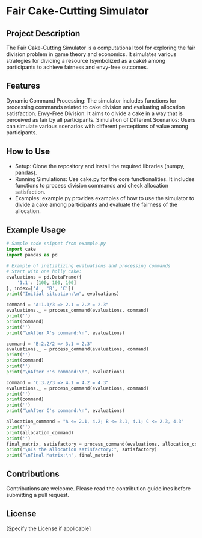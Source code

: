 # Fair Cake-Cutting Simulator

## Project Description
The Fair Cake-Cutting Simulator is a computational tool for exploring the fair division problem in game theory and economics. It simulates various strategies for dividing a resource (symbolized as a cake) among participants to achieve fairness and envy-free outcomes.

## Features
Dynamic Command Processing: The simulator includes functions for processing commands related to cake division and evaluating allocation satisfaction.
Envy-Free Division: It aims to divide a cake in a way that is perceived as fair by all participants.
Simulation of Different Scenarios: Users can simulate various scenarios with different perceptions of value among participants.

## How to Use
* Setup: Clone the repository and install the required libraries (numpy, pandas).
* Running Simulations: Use cake.py for the core functionalities. It includes functions to process division commands and check allocation satisfaction.
* Examples: example.py provides examples of how to use the simulator to divide a cake among participants and evaluate the fairness of the allocation.

## Example Usage

```python
# Sample code snippet from example.py
import cake
import pandas as pd

# Example of initializing evaluations and processing commands
# Start with one holly cake:
evaluations = pd.DataFrame({
    '1.1': [100, 100, 100]
}, index=['A', 'B', 'C'])
print("Initial situation:\n", evaluations)

command = "A:1.1/3 => 2.1 = 2.2 = 2.3"
evaluations,_ = process_command(evaluations, command)
print('')
print(command)
print('')
print("\nAfter A's command:\n", evaluations)

command = "B:2.2/2 => 3.1 = 2.3"
evaluations,_ = process_command(evaluations, command)
print('')
print(command)
print('')
print("\nAfter B's command:\n", evaluations)

command = "C:3.2/3 => 4.1 = 4.2 = 4.3"
evaluations,_ = process_command(evaluations, command)
print('')
print(command)
print('')
print("\nAfter C's command:\n", evaluations)

allocation_command = "A <= 2.1, 4.2; B <= 3.1, 4.1; C <= 2.3, 4.3"
print('')
print(allocation_command)
print('')
final_matrix, satisfactory = process_command(evaluations, allocation_command)
print("\nIs the allocation satisfactory:", satisfactory)
print("\nFinal Matrix:\n", final_matrix)
```

## Contributions

Contributions are welcome. Please read the contribution guidelines before submitting a pull request.

## License

[Specify the License if applicable]
